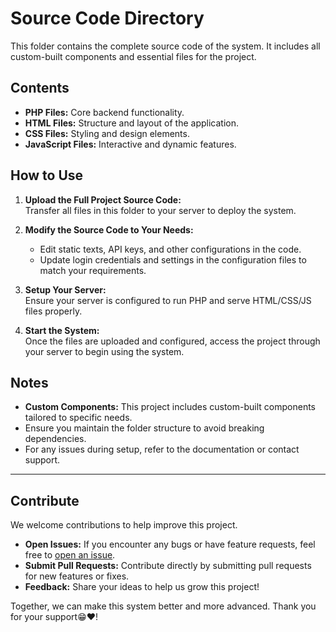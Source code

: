 # Source Code Directory

This folder contains the complete source code of the system. It includes all custom-built components and essential files for the project.

## Contents

- **PHP Files:** Core backend functionality.
- **HTML Files:** Structure and layout of the application.
- **CSS Files:** Styling and design elements.
- **JavaScript Files:** Interactive and dynamic features.

## How to Use

1. **Upload the Full Project Source Code:**  
   Transfer all files in this folder to your server to deploy the system.

2. **Modify the Source Code to Your Needs:**  
   - Edit static texts, API keys, and other configurations in the code.  
   - Update login credentials and settings in the configuration files to match your requirements.

3. **Setup Your Server:**  
   Ensure your server is configured to run PHP and serve HTML/CSS/JS files properly.

4. **Start the System:**  
   Once the files are uploaded and configured, access the project through your server to begin using the system.

## Notes

- **Custom Components:** This project includes custom-built components tailored to specific needs. 
- Ensure you maintain the folder structure to avoid breaking dependencies.
- For any issues during setup, refer to the documentation or contact support.

---

## Contribute

We welcome contributions to help improve this project. 

- **Open Issues:** If you encounter any bugs or have feature requests, feel free to [open an issue](https://github.com/PanagiotisKotsorgios/gplms/issues).  
- **Submit Pull Requests:** Contribute directly by submitting pull requests for new features or fixes.  
- **Feedback:** Share your ideas to help us grow this project!

Together, we can make this system better and more advanced. Thank you for your support😁❤!
